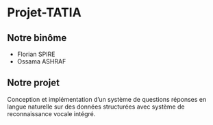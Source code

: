 # Projet-TATIA

## Notre binôme
- Florian SPIRE
- Ossama ASHRAF

## Notre projet
Conception et implémentation d’un système de questions réponses en langue naturelle sur des données structurées avec système de reconnaissance vocale intégré.